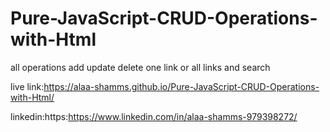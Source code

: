 # Pure-JavaScript-CRUD-Operations-with-Html
all operations add update delete one link or all links and search 

live link:https://alaa-shamms.github.io/Pure-JavaScript-CRUD-Operations-with-Html/

linkedin:https:https://www.linkedin.com/in/alaa-shamms-979398272/


